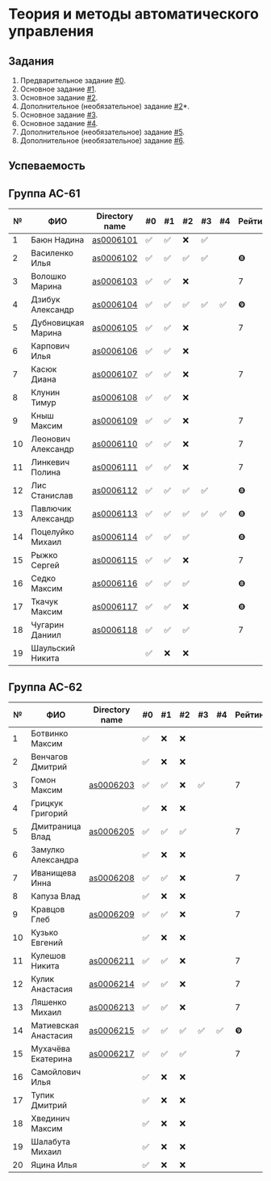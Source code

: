 # Теория и методы автоматического управления

## Задания

1. Предварительное задание [#0](./tasks/task_00/readme.md).
2. Основное задание [#1](./tasks/task_01/readme.md).
3. Основное задание [#2](./tasks/task_02/readme.md).
4. Дополнительное (необязательное) задание [#2](https://github.com/platisd/duplicate-code-detection-tool/issues/27)*.
5. Основное задание [#3](./tasks/task_03/readme.md).
6. Основное задание [#4](./tasks/task_04/readme.md).
7. Дополнительное (необязательное) задание [#5](./tasks/task_05/readme.md).
8. Дополнительное (необязательное) задание [#6](./tasks/task_06/readme.md).

## Успеваемость

## Группа АС-61

| №  | ФИО                            | Directory name               | #0 | #1  | #2 | #3 | #4 | Рейтинг |Доклад        |
|----|--------------------------------|------------------------------|----|-----|----|----|----|---------|--------------|
| 1  | Баюн Надина                    | [as0006101](trunk/as0006101) | ✅ | ✅ | ❌ | ✅ |    |         |              |
| 2  | Василенко Илья                 | [as0006102](trunk/as0006102) | ✅ | ✅ | ✅ | ✅ |    |       ❽|                |
| 3  | Волошко Марина                 | [as0006103](trunk/as0006103) | ✅ | ✅ | ❌ |    |    |        7|               |
| 4  | Дзибук Александр               | [as0006104](trunk/as0006104) | ✅ | ✅ | ✅ | ✅ | ✅ |       ❾|                |
| 5  | Дубновицкая Марина             | [as0006105](trunk/as0006105) | ✅ | ✅ | ❌ |    |    |        7|               |
| 6  | Карпович Илья                  | [as0006106](trunk/as0006106) | ✅ | ✅ | ❌ |    |    |         |               |
| 7  | Касюк Диана                    | [as0006107](trunk/as0006107) | ✅ | ✅ | ❌ |    |    |        7|              |
| 8  | Клунин Тимур                   | [as0006108](trunk/as0006108) | ✅ | ✅ | ❌ |    |    |         |              |
| 9  | Кныш Максим                    | [as0006109](trunk/as0006109) | ✅ | ✅ | ❌ |    |    |        7|              |
| 10 | Леонович Александр             | [as0006110](trunk/as0006110) | ✅ | ✅ | ❌ |    |    |        7|              |
| 11 | Линкевич Полина                | [as0006111](trunk/as0006111) | ✅ | ✅ | ❌ |    |    |        7|              |
| 12 | Лис Станислав                  | [as0006112](trunk/as0006112) | ✅ | ✅ | ✅ | ✅ |    |       ❽|              |
| 13 | Павлючик Александр             | [as0006113](trunk/as0006113) | ✅ | ✅ | ✅ | ✅ |  ✅|       ❽|              |
| 14 | Поцелуйко Михаил               | [as0006114](trunk/as0006114) | ✅ | ✅ | ✅ |    |    |       ❽|              |
| 15 | Рыжко Сергей                   | [as0006115](trunk/as0006115) | ✅ | ✅ | ❌ |    |    |        7|              |
| 16 | Седко Максим                   | [as0006116](trunk/as0006116) | ✅ | ✅ | ✅ |    |    |        ❽|              |
| 17 | Ткачук Максим                  | [as0006117](trunk/as0006117) | ✅ | ✅ | ❌ |    |    |        ❽|              |
| 18 | Чугарин Даниил                 | [as0006118](trunk/as0006118) | ✅ | ✅ | ✅ |    |    |        7|              |
| 19 | Шаульский Никита               |                              | ✅ | ❌ | ❌ |    |    |         |              |

## Группа АС-62

| №  | ФИО                            | Directory name               | #0 | #1  | #2 | #3 | #4 | Рейтинг |Доклад        |
|----|--------------------------------|----------------------------- |----|-----|----|----|----|---------|--------------|
| 1  | Ботвинко Максим                |                              | ✅ | ❌ | ❌ |    |    |         |              |
| 2  | Венчагов Дмитрий               |                              | ✅ | ❌ | ❌ |    |    |         |              |
| 3  | Гомон Максим                   | [as0006203](trunk/as0006203) | ✅ | ✅ | ❌ | ✅ |    |        7|              |
| 4  | Грицкук Григорий               |                              | ✅ | ❌ | ❌ |    |    |         |              |
| 5  | Дмитраница Влад                | [as0006205](trunk/as0006205) | ✅ | ✅ | ✅ |    |    |        7|              |
| 6  | Замулко Александра             |                              | ✅ | ❌ | ❌ |    |    |         |              |
| 7  | Иванищева Инна                 | [as0006208](trunk/as0006208) | ✅ | ✅ | ❌ |    |    |        7|              |
| 8  | Капуза Влад                    |                              | ✅ | ❌ | ❌ |    |    |         |              |
| 9  | Кравцов Глеб                   | [as0006209](trunk/as0006209) | ✅ | ✅ | ❌ |    |    |        7|              |
| 10 | Кузько Евгений                 |                              | ✅ | ❌ | ❌ |    |    |         |              |
| 11 | Кулешов Никита                 | [as0006211](trunk/as0006211) | ✅ | ✅ | ❌ |    |    |        7|              |
| 12 | Кулик Анастасия                | [as0006214](trunk/as0006214) | ✅ | ✅ | ❌ |    |    |        7|              |
| 13 | Ляшенко Михаил                 | [as0006213](trunk/as0006213) | ✅ | ✅ | ❌ |    |    |        7|              |
| 14 | Матиевская Анастасия           | [as0006215](trunk/as0006215) | ✅ | ✅ | ✅ | ✅ | ✅ |       ❾|              |
| 15 | Мухачёва Екатерина             | [as0006217](trunk/as0006217) | ✅ | ✅ | ✅ |    |    |        7|              |
| 16 | Самойлович Илья                |                              | ✅ | ❌ | ❌ |    |    |         |              |
| 17 | Тупик Дмитрий                  |                              | ✅ | ❌ | ❌ |    |    |         |              |
| 18 | Хвединич Максим                |                              | ✅ | ❌ | ❌ |    |    |         |              |
| 19 | Шалабута Михаил                |                              | ✅ | ❌ | ❌ |    |    |         |              |
| 20 | Яцина Илья                     |                              | ✅ | ❌ | ❌ |    |    |         |              |
